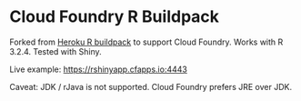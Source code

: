 # Cloud Foundry R Buildpack

Forked from [Heroku R buildpack](https://github.com/virtualstaticvoid/heroku-buildpack-r) to support Cloud Foundry. Works with R 3.2.4. Tested with Shiny. 

Live example: https://rshinyapp.cfapps.io:4443

Caveat: JDK / rJava is not supported. Cloud Foundry prefers JRE over JDK.
